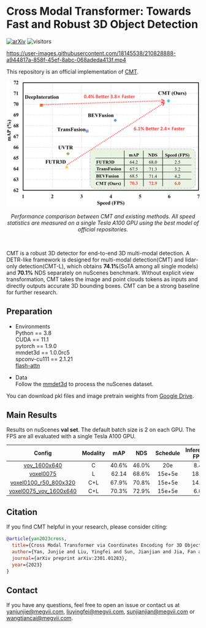 
# Cross Modal Transformer: Towards Fast and Robust 3D Object Detection
[![arXiv](https://img.shields.io/badge/arXiv-Paper-<COLOR>.svg)](https://arxiv.org/pdf/2301.01283.pdf)
![visitors](https://visitor-badge.glitch.me/badge?page_id=junjie18/CMT)
<!-- ## Introduction -->

https://user-images.githubusercontent.com/18145538/210828888-a944817a-858f-45ef-8abc-068adeda413f.mp4

This repository is an official implementation of [CMT](https://arxiv.org/pdf/2301.01283.pdf).

<div align="center">
  <img src="figs/cmt_fps.png" width="700" />

  <em> Performance comparison between CMT and existing methods. All speed statistics are measured on a single
Tesla A100 GPU using the best model of official repositories.  </em>
</div><br/>

CMT is a robust 3D detector for end-to-end 3D multi-modal detection. A DETR-like framework is designed for multi-modal detection(CMT) and lidar-only detection(CMT-L), which obtains **74.1%**(SoTA among all single models) and **70.1%** NDS separately on nuScenes benchmark.
Without explicit view transformation, CMT takes the image and point clouds tokens as inputs and directly outputs accurate 3D bounding boxes. CMT can be a strong baseline for further research.

## Preparation

* Environments  
Python == 3.8 \
CUDA == 11.1 \
pytorch == 1.9.0 \
mmdet3d == 1.0.0rc5 \
spconv-cu111 == 2.1.21 \
[flash-attn](https://github.com/HazyResearch/flash-attention)

* Data   
Follow the [mmdet3d](https://github.com/open-mmlab/mmdetection3d/blob/master/docs/en/data_preparation.md) to process the nuScenes dataset.

You can download pkl files and image pretrain weights from [Google Drive](https://drive.google.com/drive/folders/1wTdG7oG-l-nMa_400jBwJk4mEQmA_xl3?usp=sharing).


## Main Results
Results on nuScenes **val set**. The default batch size is 2 on each GPU. The FPS are all evaluated with a single Tesla A100 GPU.

| Config            |Modality| mAP      | NDS     | Schedule|Inference FPS|
|:--------:|:----------:|:---------:|:--------:|:--------:|:--------:|
| [vov_1600x640](./projects/configs/camera/cmt_camera_vov_1600x640_cbgs.py) |C| 40.6% | 46.0%  | 20e | 8.4 |
| [voxel0075](./projects/configs/lidar/cmt_lidar_voxel0075_cbgs.py) |L| 62.14 | 68.6%    | 15e+5e | 18.1 |  
| [voxel0100_r50_800x320](./projects/configs/fusion/cmt_voxel0100_r50_800x320_cbgs.py)  |C+L| 67.9%     | 70.8%    | 15e+5e | 14.2 |
| [voxel0075_vov_1600x640](./projects/configs/fusion/cmt_voxel0075_vov_1600x640_cbgs.py)  |C+L| 70.3% | 72.9%    | 15e+5e | 6.0 |
## Citation
If you find CMT helpful in your research, please consider citing: 
```bibtex   
@article{yan2023cross,
  title={Cross Modal Transformer via Coordinates Encoding for 3D Object Dectection},
  author={Yan, Junjie and Liu, Yingfei and Sun, Jianjian and Jia, Fan and Li, Shuailin and Wang, Tiancai and Zhang, Xiangyu},
  journal={arXiv preprint arXiv:2301.01283},
  year={2023}
}
```

## Contact
If you have any questions, feel free to open an issue or contact us at yanjunjie@megvii.com, liuyingfei@megvii.com, sunjianjian@megvii.com or wangtiancai@megvii.com.
